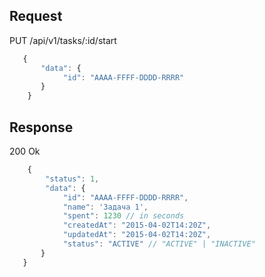 ## Request

PUT /api/v1/tasks/:id/start

```javascript
   {
       "data": {
            "id": "AAAA-FFFF-DDDD-RRRR"
       }
    }
```


## Response

200 Ok

```javascript
    {
        "status": 1,
        "data": {
            "id": "AAAA-FFFF-DDDD-RRRR",
            "name": 'Задача 1',
            "spent": 1230 // in seconds
            "createdAt": "2015-04-02T14:20Z",
            "updatedAt": "2015-04-02T14:20Z",
            "status": "ACTIVE" // "ACTIVE" | "INACTIVE"
       }
   }
```
